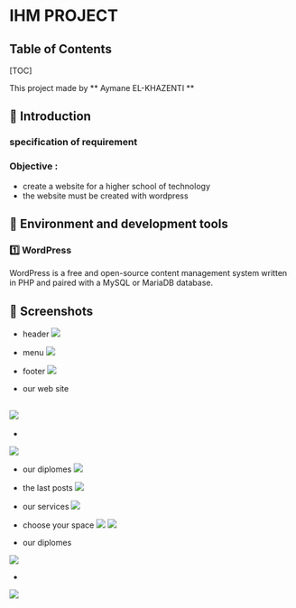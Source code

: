 

IHM PROJECT  
===

## Table of Contents

[TOC]

This project made by ** Aymane EL-KHAZENTI **


:memo: Introduction
---
### specification of requirement
###  Objective : 
* create a website for a higher school of technology
* the website must be created with wordpress
 


<!-- ### The application must allow:

* A connection space offered for connect to database
* the user have the access to add , update ,delete in the database -->



:memo: Environment and development tools
--

### :one: WordPress 
WordPress is a free and open-source content management system written in PHP and paired with a MySQL or MariaDB database.

<!-- ### :two: react Js
ReactJS is an open-source JavaScript library which is used for building user interfaces specifically for single page applications. It’s used for handling view layer for web and mobile apps. React also allows us to create reusable UI components.
 -->



:memo: Screenshots
---
- header
![](https://i.imgur.com/ihgsvhs.gif)


- menu 
 ![](https://i.imgur.com/mcF1t6u.png)


- footer
 ![](https://i.imgur.com/FTv3oCm.gif)



- our web site 

![](https://i.imgur.com/qCQYNLe.jpg)
-
-

![](https://i.imgur.com/r2xrrcO.png)





- our diplomes
![](https://i.imgur.com/X2oku7U.png)



- the last posts
![](https://i.imgur.com/lKDxqEG.gif)



- our services
![](https://i.imgur.com/eFzXPbP.gif)




- choose your space 
![](https://i.imgur.com/YcmABO9.gif)
![](https://i.imgur.com/9jUthdT.jpg)

- our diplomes 

![](https://i.imgur.com/CtseVvb.png)

-
![](https://i.imgur.com/cKW1NyS.png)







<!-- ###### tags: `CRUD` `dynamic CRUD` -->

